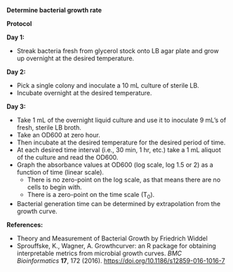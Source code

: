 ﻿**Determine bacterial growth rate**

**Protocol**

**Day 1:**

- Streak bacteria fresh from glycerol stock onto LB agar plate and grow up overnight at the desired temperature. 

**Day 2:**

- Pick a single colony and inoculate a 10 mL culture of sterile LB. 
- Incubate overnight at the desired temperature. 

**Day 3:**

- Take 1 mL of the overnight liquid culture and use it to inoculate 9 mL’s of fresh, sterile LB broth. 
- Take an OD600 at zero hour.
- Then incubate at the desired temperature for the desired period of time. 
- At each desired time interval (i.e., 30 min, 1 hr, etc.) take a 1 mL aliquot of the culture and read the OD600. 
- Graph the absorbance values at OD600 (log scale, log 1.5 or 2) as a function of time (linear scale).
  - There is no zero-point on the log scale, as that means there are no cells to begin with.
  - There is a zero-point on the time scale (T<sub>0</sub>).
- Bacterial generation time can be determined by extrapolation from the growth curve. 





**References:**

- Theory and Measurement of Bacterial Growth by Friedrich Widdel
- Sprouffske, K., Wagner, A. Growthcurver: an R package for obtaining interpretable metrics from microbial growth curves. *BMC Bioinformatics* **17**, 172 (2016). <https://doi.org/10.1186/s12859-016-1016-7>
